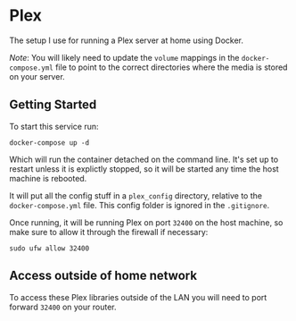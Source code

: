 # Plex

The setup I use for running a Plex server at home using Docker.

*Note*: You will likely need to update the `volume` mappings in the `docker-compose.yml` file to point to the correct directories where the media is stored on your server.

## Getting Started

To start this service run:

```
docker-compose up -d
```

Which will run the container detached on the command line. It's set up to restart unless it is explictly stopped, so it will be started any time the host machine is rebooted. 

It will put all the config stuff in a `plex_config` directory, relative to the `docker-compose.yml` file. This config folder is ignored in the `.gitignore`.

Once running, it will be running Plex on port `32400` on the host machine, so make sure to allow it through the firewall if necessary:

```
sudo ufw allow 32400
```

## Access outside of home network

To access these Plex libraries outside of the LAN you will need to port forward `32400` on your router. 